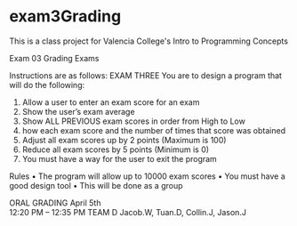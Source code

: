 # exam3Grading

This is a class project for Valencia College's Intro to Programming Concepts

Exam 03 Grading Exams

Instructions are as follows:
EXAM THREE
You are to design a program that will do the following:
1.	Allow a user to enter an exam score for an exam
2.	Show the user’s exam average
3.	Show ALL PREVIOUS exam scores in order from High to Low
4.	how each exam score and the number of times that score was obtained
5.	Adjust all exam scores up by 2 points (Maximum is 100)
6.  Reduce all exam scores by 5 points (Minimum is 0)
7.  You must have a way for the user to exit the program

Rules
•	The program will allow up to 10000 exam scores
•	You must have a good design tool
•	This will be done as a group

ORAL GRADING
April 5th				
12:20 PM – 12:35 PM		TEAM D		Jacob.W, Tuan.D, Collin.J, Jason.J
